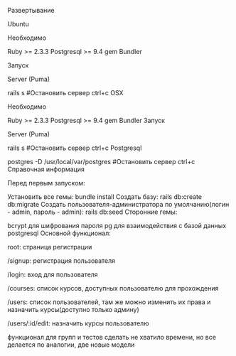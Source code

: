 Развертывание

Ubuntu

Необходимо

Ruby >= 2.3.3
Postgresql >= 9.4
gem Bundler

Запуск

Server (Puma)

rails s
#Остановить сервер ctrl+c
OSX

Необходимо

Ruby >= 2.3.3
Postgresql >= 9.4
gem Bundler
Запуск

Server (Puma)

rails s
#Остановить сервер ctrl+c
Postgresql

postgres -D /usr/local/var/postgres
#Остановить сервер ctrl+c
Справочная информация

Перед первым запуском:

Установить все гемы: bundle install
Создать базу: rails db:create db:migrate
Создать пользователя-администратора по умолчанию(логин - admin, пароль - admin): rails db:seed
Сторонние гемы:

bcrypt для шифрования пароля
pg для взаимодействия с базой данных postgresql
Основной функционал:

root: страница регистрации

/signup: регистрация пользователя

/login: вход для пользователя

/courses: список курсов, доступных пользователю для прохождения

/users: список пользователей, там же можно изменить их права и назначить курсы(доступно только админу)

/users/:id/edit: назначить курсы пользователю

функционал для групп и тестов сделать не хватило времени, но все делается по аналогии, две новые модели
